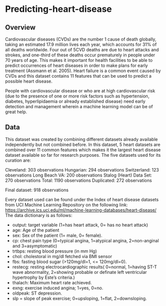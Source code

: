 # Predicting-heart-disease

## Overview

Cardiovascular diseases (CVDs) are the number 1 cause of death globally, taking an estimated 17.9 million lives each year, which accounts for 31% of all deaths worldwide. Four out of 5CVD deaths are due to heart attacks and strokes, and one-third of these deaths occur prematurely in people under 70 years of age. This makes it important for health facilities to be able to predict occurrences of heart diseases in order to make plans for early treatment (Assmann et al. 2005). Heart failure is a common event caused by CVDs and this dataset contains 11 features that can be used to predict a possible heart disease.

People with cardiovascular disease or who are at high cardiovascular risk (due to the presence of one or more risk factors such as hypertension, diabetes, hyperlipidaemia or already established disease) need early detection and management wherein a machine learning model can be of great help. 

## Data

This dataset was created by combining different datasets already available independently but not combined before. In this dataset, 5 heart datasets are combined over 11 common features which makes it the largest heart disease dataset available so far for research purposes. The five datasets used for its curation are:

Cleveland: 303 observations
Hungarian: 294 observations
Switzerland: 123 observations
Long Beach VA: 200 observations
Stalog (Heart) Data Set: 270 observations
Total: 1190 observations
Duplicated: 272 observations

Final dataset: 918 observations

Every dataset used can be found under the Index of heart disease datasets from UCI Machine Learning Repository on the following link: https://archive.ics.uci.edu/ml/machine-learning-databases/heart-disease/ The data dictionary is as follows:

- output: target variable (1=has heart attack, 0= has no heart attack)
- age: Age of the patient
- sex: Sex of the patient  (1= male, 0= female).
- cp: chest pain type (0=typical angina, 1=atypical angina, 2=non-anginal and 3=asymptomatic)
- trtbps: resting blood pressure (in mm Hg) 
- chol: cholestoral in mg/dl fetched via BMI sensor 
- fbs: fasting blood sugar (>120mg/dl=1, <= 120mg/dl=0).
- restecg: resting electrocardiographic results( 0=normal, 1=having ST-T wave abnormality,
2=showing probable or definate left ventricular hypertrophy by Este’s criteria.) 
- thalach: Maximum heart rate achieved.
- exng: exercise induced angina; 1=yes, 0=no. 
- oldpeak: ST depression. 
- slp = slope of peak exercise; 0=upsloping, 1=flat, 2=downsloping.
